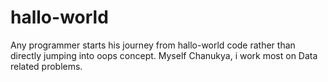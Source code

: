 # hallo-world
Any programmer starts his journey from hallo-world code rather than directly jumping into oops concept.
Myself Chanukya, i work most on Data related problems. 
